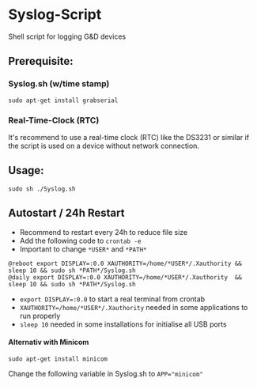 # Syslog-Script
Shell script for logging G&D devices

## Prerequisite:
### Syslog.sh (w/time stamp)
```
sudo apt-get install grabserial
```
### Real-Time-Clock (RTC)
It's recommend to use a real-time clock (RTC) like the DS3231 or similar if the script is used on a device without network connection.

## Usage:
```
sudo sh ./Syslog.sh 
```

## Autostart / 24h Restart
- Recommend to restart every 24h to reduce file size
- Add the following code to ``crontab -e``
- Important to change ``*USER*`` and ``*PATH*`` 
```
@reboot export DISPLAY=:0.0 XAUTHORITY=/home/*USER*/.Xauthority && sleep 10 && sudo sh *PATH*/Syslog.sh
@daily export DISPLAY=:0.0 XAUTHORITY=/home/*USER*/.Xauthority  && sleep 10 && sudo sh *PATH*/Syslog.sh
```

- ``export DISPLAY=:0.0`` to start a real terminal from crontab 
- ``XAUTHORITY=/home/*USER*/.Xauthority`` needed in some applications to run properly 
- ``sleep 10`` needed in some installations for initialise all USB ports 

#### Alternativ with Minicom
```
sudo apt-get install minicom
```
Change the following variable in Syslog.sh to ``APP="minicom" ``
